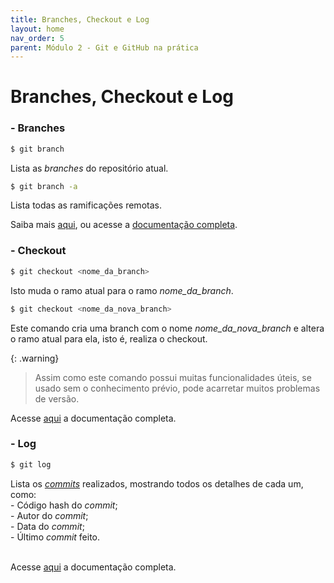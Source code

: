 ```yaml
---
title: Branches, Checkout e Log
layout: home
nav_order: 5
parent: Módulo 2 - Git e GitHub na prática
---
```


<h1>Branches, Checkout e Log</h1>

<h3 id = "branchs">- Branches</h3>

``` bash
$ git branch
```
<p align = "justify">
Lista as <i>branches</i> do repositório atual.
</p>

``` bash
$ git branch -a
```
<p align = "justify">
Lista todas as ramificações remotas.
</p>

<p>
Saiba mais <a href = "https://www.atlassian.com/br/git/tutorials/using-branches#:~:text=O%20comando%20git%20branch%20permite,git%20checkout%20e%20git%20merge%20.">aqui</a>, ou acesse a <a href = "https://git-scm.com/docs/git-branch">documentação completa</a>.
</p>


<h3 id = "checkout">- Checkout</h3>

``` bash
$ git checkout <nome_da_branch>
```
<p>
Isto muda o ramo atual para o ramo <i>nome_da_branch</i>.<br>
</p>

``` bash
$ git checkout <nome_da_nova_branch>
```
<p>
Este comando cria uma branch com o nome <i>nome_da_nova_branch</i> e altera o ramo atual para ela, isto é, realiza o checkout.
</p>

{: .warning}
>Assim como este comando possui muitas funcionalidades úteis, se usado sem o conhecimento prévio, pode acarretar muitos problemas de versão.

<p>
Acesse <a href = "https://git-scm.com/docs/git-checkout/pt_BR">aqui</a> a documentação completa.
</p>

<h3 id = "log">- Log</h3>

```bash
$ git log
```
<p>
Lista os <a href = "https://wmpjrufg.github.io/GIT0001/002-2.html#commit"><i>commits</i></a> realizados, mostrando todos os detalhes de cada um, como:
<br>- Código hash do <i>commit</i>;
<br>- Autor do <i>commit</i>;
<br>- Data do <i>commit</i>;
<br>- Último <i>commit</i> feito.
<br><br>
</p>

<p>
Acesse <a href = "https://git-scm.com/docs/git-log/pt_BR">aqui</a> a documentação completa.
</p>
